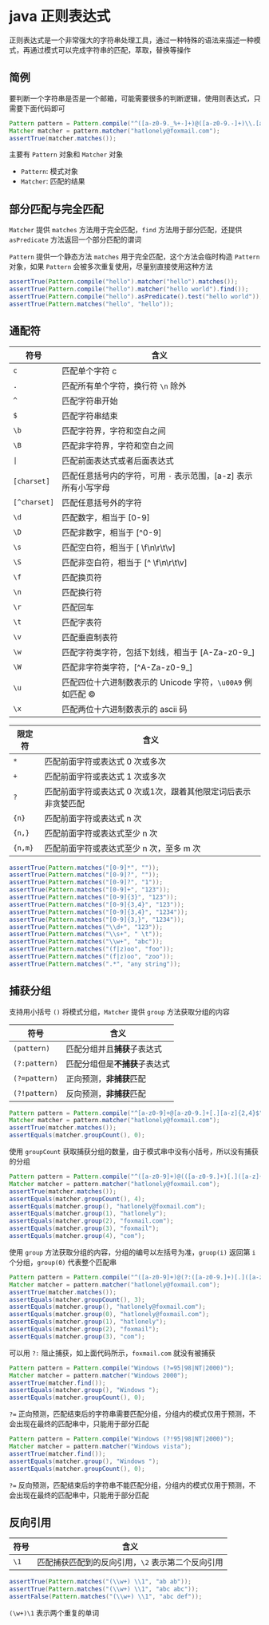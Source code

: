# java 正则表达式

正则表达式是一个非常强大的字符串处理工具，通过一种特殊的语法来描述一种模式，再通过模式可以完成字符串的匹配，萃取，替换等操作

## 简例

要判断一个字符串是否是一个邮箱，可能需要很多的判断逻辑，使用则表达式，只需要下面代码即可

``` java
Pattern pattern = Pattern.compile("^([a-z0-9._%+-]+)@([a-z0-9.-]+)\\.[a-z]{2,4}$");
Matcher matcher = pattern.matcher("hatlonely@foxmail.com");
assertTrue(matcher.matches());
```

主要有 `Pattern` 对象和 `Matcher` 对象

- `Pattern`: 模式对象
- `Matcher`: 匹配的结果

## 部分匹配与完全匹配

`Matcher` 提供 `matches` 方法用于完全匹配，`find` 方法用于部分匹配，还提供 `asPredicate` 方法返回一个部分匹配的谓词

`Pattern` 提供一个静态方法 `matches` 用于完全匹配，这个方法会临时构造 `Pattern` 对象，如果 `Pattern` 会被多次重复使用，尽量别直接使用这种方法

``` java
assertTrue(Pattern.compile("hello").matcher("hello").matches());         // 完全匹配
assertTrue(Pattern.compile("hello").matcher("hello world").find());      // 部分匹配
assertTrue(Pattern.compile("hello").asPredicate().test("hello world"));  // 部分匹配
assertTrue(Pattern.matches("hello", "hello"));                           // 完全匹配
```

## 通配符

|      符号     |                              含义                              |
|---------------|----------------------------------------------------------------|
| `c`           | 匹配单个字符 c                                                 |
| `.`           | 匹配所有单个字符，换行符 `\n` 除外                             |
| `^`           | 匹配字符串开始                                                 |
| `$`           | 匹配字符串结束                                                 |
| `\b`          | 匹配字符界，字符和空白之间                                     |
| `\B`          | 匹配非字符界，字符和空白之间                                   |
| `\|`          | 匹配前面表达式或者后面表达式                                   |
| `[charset]`   | 匹配任意括号内的字符，可用 `-` 表示范围，[a-z] 表示所有小写字母|
| `[^charset]`  | 匹配任意括号外的字符                                           |
| `\d`          | 匹配数字，相当于 [0-9]                                         |
| `\D`          | 匹配非数字，相当于 [^0-9]                                      |
| `\s`          | 匹配空白符，相当于 [ \f\n\r\t\v]                               |
| `\S`          | 匹配非空白符，相当于 [^ \f\n\r\t\v]                            |
| `\f`          | 匹配换页符                                                     |
| `\n`          | 匹配换行符                                                     |
| `\r`          | 匹配回车                                                       |
| `\t`          | 匹配字表符                                                     |
| `\v`          | 匹配垂直制表符                                                 |
| `\w`          | 匹配字符类字符，包括下划线，相当于 [A-Za-z0-9_]                |
| `\W`          | 匹配非字符类字符，[^A-Za-z0-9_]                                |
| `\u`          | 匹配四位十六进制数表示的 Unicode 字符，`\u00A9` 例如匹配 ©     |
| `\x`          | 匹配两位十六进制数表示的 ascii 码                              |

|     限定符    |                              含义                              |
|---------------|----------------------------------------------------------------|
| `*`           | 匹配前面字符或表达式 0 次或多次                                |
| `+`           | 匹配前面字符或表达式 1 次或多次                                |
| `?`           | 匹配前面字符或表达式 0 次或1次，跟着其他限定词后表示非贪婪匹配 |
| `{n}`         | 匹配前面字符或表达式 n 次                                      |
| `{n,}`        | 匹配前面字符或表达式至少 n 次                                  |
| `{n,m}`       | 匹配前面字符或表达式至少 n 次，至多 m 次                       |

``` java
assertTrue(Pattern.matches("[0-9]*", ""));
assertTrue(Pattern.matches("[0-9]?", ""));
assertTrue(Pattern.matches("[0-9]?", "1"));
assertTrue(Pattern.matches("[0-9]+", "123"));
assertTrue(Pattern.matches("[0-9]{3}", "123"));
assertTrue(Pattern.matches("[0-9]{3,4}", "123"));
assertTrue(Pattern.matches("[0-9]{3,4}", "1234"));
assertTrue(Pattern.matches("[0-9]{3,}", "1234"));
assertTrue(Pattern.matches("\\d+", "123"));
assertTrue(Pattern.matches("\\s+", " \t"));
assertTrue(Pattern.matches("\\w+", "abc"));
assertTrue(Pattern.matches("(f|z)oo", "foo"));
assertTrue(Pattern.matches("(f|z)oo", "zoo"));
assertTrue(Pattern.matches(".*", "any string"));
```

## 捕获分组

支持用小括号 `()` 将模式分组，`Matcher` 提供 `group` 方法获取分组的内容

|      符号     |                              含义                              |
|---------------|----------------------------------------------------------------|
| `(pattern)`   | 匹配分组并且**捕获**子表达式                                   |
| `(?:pattern)` | 匹配分组但是**不捕获**子表达式                                 |
| `(?=pattern)` | 正向预测，**非捕获**匹配                                       |
| `(?!pattern)` | 反向预测，**非捕获**匹配                                       |

``` java
Pattern pattern = Pattern.compile("^[a-z0-9]+@[a-z0-9.]+[.][a-z]{2,4}$");
Matcher matcher = pattern.matcher("hatlonely@foxmail.com");
assertTrue(matcher.matches());
assertEquals(matcher.groupCount(), 0);
```

使用 `groupCount` 获取捕获分组的数量，由于模式串中没有小括号，所以没有捕获的分组

``` java
Pattern pattern = Pattern.compile("^([a-z0-9]+)@(([a-z0-9.]+)[.]([a-z]{2,4}))$");
Matcher matcher = pattern.matcher("hatlonely@foxmail.com");
assertTrue(matcher.matches());
assertEquals(matcher.groupCount(), 4);
assertEquals(matcher.group(), "hatlonely@foxmail.com");
assertEquals(matcher.group(1), "hatlonely");
assertEquals(matcher.group(2), "foxmail.com");
assertEquals(matcher.group(3), "foxmail");
assertEquals(matcher.group(4), "com");
```

使用 `group` 方法获取分组的内容，分组的编号以左括号为准，`gruop(i)` 返回第 `i` 个分组，`group(0)` 代表整个匹配串

``` java
Pattern pattern = Pattern.compile("^([a-z0-9]+)@(?:([a-z0-9.]+)[.]([a-z]{2,4}))$");
Matcher matcher = pattern.matcher("hatlonely@foxmail.com");
assertTrue(matcher.matches());
assertEquals(matcher.groupCount(), 3);
assertEquals(matcher.group(), "hatlonely@foxmail.com");
assertEquals(matcher.group(0), "hatlonely@foxmail.com");
assertEquals(matcher.group(1), "hatlonely");
assertEquals(matcher.group(2), "foxmail");
assertEquals(matcher.group(3), "com");
```

可以用 `?:` 阻止捕获，如上面代码所示，`foxmail.com` 就没有被捕获

``` java
Pattern pattern = Pattern.compile("Windows (?=95|98|NT|2000)");
Matcher matcher = pattern.matcher("Windows 2000");
assertTrue(matcher.find());
assertEquals(matcher.group(), "Windows ");
assertEquals(matcher.groupCount(), 0);
```

`?=` 正向预测，匹配结束后的字符串需要匹配分组，分组内的模式仅用于预测，不会出现在最终的匹配串中，只能用于部分匹配

``` java
Pattern pattern = Pattern.compile("Windows (?!95|98|NT|2000)");
Matcher matcher = pattern.matcher("Windows vista");
assertTrue(matcher.find());
assertEquals(matcher.group(), "Windows ");
assertEquals(matcher.groupCount(), 0);
```

`?=` 反向预测，匹配结束后的字符串不能匹配分组，分组内的模式仅用于预测，不会出现在最终的匹配串中，只能用于部分匹配

## 反向引用

|      符号     |                              含义                              |
|---------------|----------------------------------------------------------------|
| `\1`          | 匹配捕获匹配到的反向引用，`\2` 表示第二个反向引用              |

``` java
assertTrue(Pattern.matches("(\\w+) \\1", "ab ab"));
assertTrue(Pattern.matches("(\\w+) \\1", "abc abc"));
assertFalse(Pattern.matches("(\\w+) \\1", "abc def"));
```

`(\w+)\1` 表示两个重复的单词
